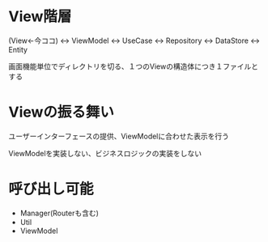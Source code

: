 #  View階層
(View←今ココ) ↔︎ ViewModel ↔︎ UseCase ↔︎ Repository ↔︎ DataStore ↔︎ Entity

画面機能単位でディレクトリを切る、１つのViewの構造体につき１ファイルとする

# Viewの振る舞い

ユーザーインターフェースの提供、ViewModelに合わせた表示を行う

ViewModelを実装しない、ビジネスロジックの実装をしない

# 呼び出し可能

- Manager(Routerも含む)
- Util
- ViewModel

